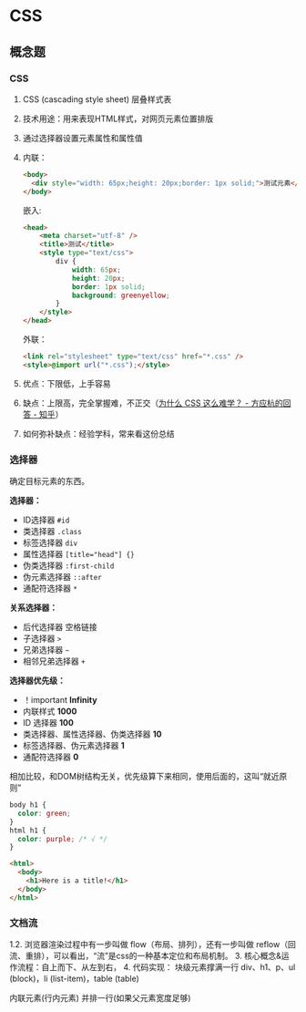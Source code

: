 # CSS

## 概念题

### CSS

1. CSS (cascading style sheet) 层叠样式表
2. 技术用途：用来表现HTML样式，对网页元素位置排版
3. 通过选择器设置元素属性和属性值
4. 内联：

    ```html
    <body>
      <div style="width: 65px;height: 20px;border: 1px solid;">测试元素</div>
    </body>
    ```

    嵌入:

    ```html
    <head>
        <meta charset="utf-8" />
        <title>测试</title>
        <style type="text/css">
            div {
                width: 65px;
                height: 20px;
                border: 1px solid;
                background: greenyellow;
            }
        </style>
    </head>
    ```

    外联：

    ```html
    <link rel="stylesheet" type="text/css" href="*.css" />
    <style>@import url("*.css");</style>
    ```

5. 优点：下限低，上手容易
6. 缺点：上限高，完全掌握难，不正交（[为什么 CSS 这么难学？ - 方应杭的回答 - 知乎](https://www.zhihu.com/question/66167982/answer/239709754)）
7. 如何弥补缺点：经验学科，常来看这份总结

### 选择器

确定目标元素的东西。

**选择器：**

- ID选择器 `#id`
- 类选择器 `.class`
- 标签选择器 `div`
- 属性选择器 `[title="head"] {}`
- 伪类选择器 `:first-child`
- 伪元素选择器 `::after`
- 通配符选择器 `*`

**关系选择器：**

- 后代选择器 空格链接
- 子选择器 `>`
- 兄弟选择器 `~`
- 相邻兄弟选择器 `+`

**选择器优先级：**

- ！important  **Infinity**
- 内联样式  **1000**
- ID 选择器  **100**
- 类选择器、属性选择器、伪类选择器  **10**
- 标签选择器、伪元素选择器  **1**
- 通配符选择器  **0**

相加比较，和DOM树结构无关，优先级算下来相同，使用后面的，这叫“就近原则”

```css
body h1 {
  color: green;
}
html h1 {
  color: purple; /* √ */
}
```

```html
<html>
  <body>
    <h1>Here is a title!</h1>
  </body>
</html>
```

### 文档流

1.2. 浏览器渲染过程中有一步叫做 flow（布局、排列），还有一步叫做 reflow（回流、重排），可以看出，“流”是css的一种基本定位和布局机制。
3. 核心概念&运作流程：自上而下、从左到右，
4. 代码实现：
块级元素撑满一行 div、h1、p、ul (block)，li (list-item)，table (table)

内联元素(行内元素) 并排一行(如果父元素宽度足够)